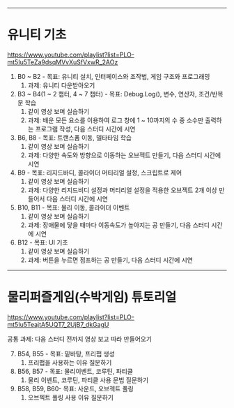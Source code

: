 - - -
# 유니티 기초
https://www.youtube.com/playlist?list=PLO-mt5Iu5TeZa9dsqMVvXuSfVxwR_2AOz
1. B0 ~ B2 - 목표: 유니티 설치, 인터페이스와 조작법, 게임 구조와 프로그래밍
	1. 과제: 유니티 다운받아오기
2. B3 ~ B4(1 ~ 2 챕터, 4 ~ 7 챕터) - 목표: Debug.Log(), 변수, 연산자, 조건/반복문 학습
	1. 같이 영상 보며 실습하기
	2. 과제: 배운 모든 요소를 이용하여 로그 창에 1 ~ 10까지의 수 중 소수만 출력하는 프로그램 작성, 다음 스터디 시간에 시연
3. B6, B8 - 목표: 트랜스폼 이동, 델타타임 학습
	1. 같이 영상 보며 실습하기
	2. 과제: 다양한 속도와 방향으로 이동하는 오브젝트 만들기, 다음 스터디 시간에 시연
4. B9 - 목표: 리지드바디, 콜라이더 머티리얼 설정, 스크립트로 제어
	1. 같이 영상 보며 실습하기
	2. 과제: 다양한 리지드비디 설정과 머티리얼 설정을 적용한 오브젝트 2개 이상 만들어서 다음 스터디 시간에 시연
5. B10, B11 - 목표: 물리 이동, 콜라이더 이벤트
	1. 같이 영상 보며 실습하기
	2. 과제: 장애물에 닿을 때마다 이동속도가 높아지는 공 만들기, 다음 스터디 시간에 시연
6. B12 - 목표: UI 기초
	1. 같이 영상 보며 실습하기
	2. 과제: 버튼을 누르면 점프하는 공 만들기, 다음 스터디 시간에 시연
- - -
# 물리퍼즐게임(수박게임) 튜토리얼
https://www.youtube.com/playlist?list=PLO-mt5Iu5TeajtA5UQT7_2UjB7_dkGagU

공통 과제: 다음 스터디 전까지 영상 보고 따라 만들어오기

7. B54, B55 - 목표: 밑바탕, 프리팹 생성
	1. 프리팹을 사용하는 이유 질문하기
8. B56, B57 - 목표: 물리이벤트, 코루틴, 파티클
	1. 물리 이벤트, 코루틴, 파티클 사용 문법 질문하기
9. B58, B59, B60- 목표: 사운드, 오브젝트 풀링
	1. 오브젝트 풀링 사용 이유 질문하기